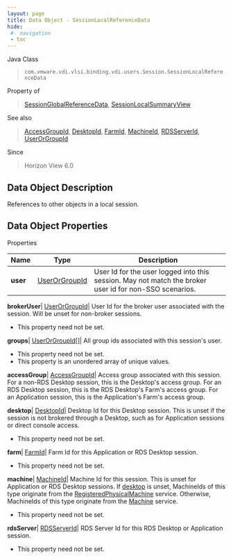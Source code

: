 ```yaml
---
layout: page
title: Data Object - SessionLocalReferenceData
hide:
 #- navigation
 - toc
---
```






Java Class  
> `com.vmware.vdi.vlsi.binding.vdi.users.Session.SessionLocalReferenceData`

Property of  
> [SessionGlobalReferenceData](vdi.users.Session.SessionGlobalReferenceData.md#field_detail), [SessionLocalSummaryView](vdi.users.Session.SessionLocalSummaryView.md#field_detail)

See also  
> [AccessGroupId](vdi.entity.AccessGroupId.md), [DesktopId](vdi.entity.DesktopId.md), [FarmId](vdi.entity.FarmId.md), [MachineId](vdi.entity.MachineId.md), [RDSServerId](vdi.entity.RDSServerId.md), [UserOrGroupId](vdi.entity.UserOrGroupId.md)

Since  
> Horizon View 6.0


## Data Object Description 

References to other objects in a local session. 

## Data Object Properties

Properties

Name |  Type |  Description   
---|---|---  
**user**| [UserOrGroupId](vdi.entity.UserOrGroupId.md)|  User Id for the user logged into this session. May not match the broker user id for non-SSO scenarios.   
  
**brokerUser**| [UserOrGroupId](vdi.entity.UserOrGroupId.md)|  User Id for the broker user associated with the session. Will be unset for non-broker sessions.   


 * This property need not be set.

  
**groups**| [UserOrGroupId[]](vdi.entity.UserOrGroupId.md)|  All group ids associated with this session's user.   


 * This property need not be set.
  * This property is an unordered array of unique values.

  
**accessGroup**| [AccessGroupId](vdi.entity.AccessGroupId.md)|  Access group associated with this session. For a non-RDS Desktop session, this is the Desktop's access group. For an RDS Desktop session, this is the RDS Desktop's Farm's access group. For an Application session, this is the Application's Farm's access group.   
  
**desktop**| [DesktopId](vdi.entity.DesktopId.md)|  Desktop Id for this Desktop session. This is unset if the session is not brokered through a Desktop, such as for Application sessions or direct console access.   


 * This property need not be set.

  
**farm**| [FarmId](vdi.entity.FarmId.md)|  Farm Id for this Application or RDS Desktop session.   


 * This property need not be set.

  
**machine**| [MachineId](vdi.entity.MachineId.md)|  Machine Id for this session. This is unset for Application or RDS Desktop sessions. If [desktop](vdi.users.Session.SessionLocalReferenceData.md#desktop) is unset, MachineIds of this type originate from the [RegisteredPhysicalMachine](vdi.resources.RegisteredPhysicalMachine.md) service. Otherwise, MachineIds of this type originate from the [Machine](vdi.resources.Machine.md) service.   


 * This property need not be set.

  
**rdsServer**| [RDSServerId](vdi.entity.RDSServerId.md)|  RDS Server Id for this RDS Desktop or Application session.   


 * This property need not be set.

  
  

  
